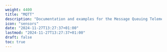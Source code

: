 ```yaml
---
weight: 4400
title: "MQTT"
description: "Documentation and examples for the Message Queuing Telemetry Transport protocol"
icon: "sensors"
date: "2024-11-27T13:27:37+01:00"
lastmod: "2024-11-27T13:27:37+01:00"
draft: false
toc: true
---
```

